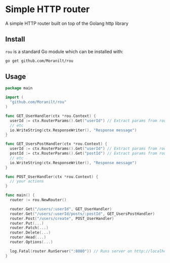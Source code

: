 # Simple HTTP router
 A simple HTTP router built on top of the Golang http library
 
 ## Install
 
 `rou` is a standard Go module which can be installed with:

```sh
go get github.com/Moranilt/rou
```
 

## Usage

```go
package main

import (
  "github.com/Moranilt/rou"
)

func GET_UserHandler(ctx *rou.Context) {
  userId := ctx.RouterParams().Get("userId") // Extract params from router
  // etc
  io.WriteString(ctx.ResponseWriter(), "Response message")
}

func GET_UsersPostHandler(ctx *rou.Context) {
  userId := ctx.RouterParams().Get("userId") // Extract params from router
  postId := ctx.RouterParams().Get("postId") // Extract params from router
  // etc
  io.WriteString(ctx.ResponseWriter(), "Response message")
}

func POST_UserHandler(ctx *rou.Context) {
  // your actions
}

func main() {
  router := rou.NewRouter()

  router.Get("/users/:userId", GET_UserHandler)
  router.Get("/users/:userId/posts/:postId", GET_UsersPostHandler)
  router.Post("/users/create", POST_UserHandler)
  router.Put(...)
  router.Patch(...)
  router.Delete(...)
  router.Head(...)
  router.Options(...)

  log.Fatal(router.RunServer(":8080")) // Runs server on http://localhost:8080
}

```
